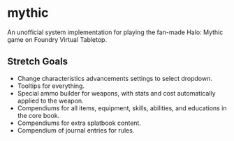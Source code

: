 # mythic

An unofficial system implementation for playing the fan-made Halo: Mythic game on Foundry Virtual Tabletop.

## Stretch Goals

* Change characteristics advancements settings to select dropdown.
* Tooltips for everything.
* Special ammo builder for weapons, with stats and cost automatically applied to the weapon.
* Compendiums for all items, equipment, skills, abilities, and educations in the core book.
* Compendiums for extra splatbook content.
* Compendium of journal entries for rules.
